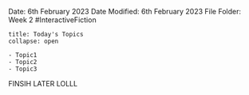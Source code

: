 Date: 6th February 2023
Date Modified: 6th February 2023
File Folder: Week 2
#InteractiveFiction 

```ad-abstract
title: Today's Topics
collapse: open

- Topic1
- Topic2
- Topic3

```


FINSIH LATER LOLLL
